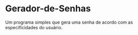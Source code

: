 # Gerador-de-Senhas
Um programa simples que gera uma senha de acordo com as especificidades do usuário.
